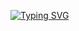 [![Typing SVG](https://readme-typing-svg.demolab.com?font=Fira+Code&pause=10&color=000000&background=FFFFFF&center=true&random=false&width=435&height=70&lines=Unwrapping+codes+;like+sour+candy+)](https://git.io/typing-svg)
